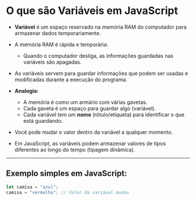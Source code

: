 # O que são Variáveis em JavaScript

- **Variável** é um espaço reservado na memória RAM do computador para armazenar dados temporariamente.

- A memória RAM é rápida e temporária:  
  - Quando o computador desliga, as informações guardadas nas variáveis são apagadas.

- As variáveis servem para guardar informações que podem ser usadas e modificadas durante a execução do programa.

- **Analogia:**  
  - A memória é como um armário com várias gavetas.  
  - Cada gaveta é um espaço para guardar algo (variável).  
  - Cada variável tem um **nome** (rótulo/etiqueta) para identificar o que está guardando.

- Você pode mudar o valor dentro da variável a qualquer momento.

- Em JavaScript, as variáveis podem armazenar valores de tipos diferentes ao longo do tempo (tipagem dinâmica).

---

## Exemplo simples em JavaScript:

```js
let camisa = "azul";
camisa = "vermelha"; // Valor da variável mudou
